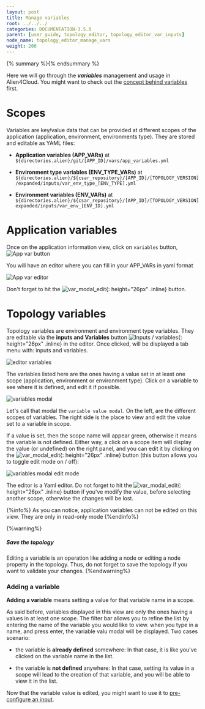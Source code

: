 ```yaml
---
layout: post
title: Manage variables
root: ../../../
categories: DOCUMENTATION-3.5.0
parent: [user_guide, topology_editor, topology_editor_var_inputs]
node_name: topology_editor_manage_vars
weight: 200
---
```


{% summary %}{% endsummary %}

Here we will go through the ***variables*** management and usage in Alien4Cloud.
You might want to check out the [concept behind variables](#/documentation/3.0.0/user_guide/inputs_vars/topology_editor_var_inputs_concept.html) first.

# Scopes

Variables are key/value data that can be provided at different scopes of the application (application, environment, environments type). They are stored and editable as YAML files:

- **Application variables (APP_VARs)** at `${directories.alien}/git/[APP_ID]/vars/app_variables.yml`

- **Environment type variables (ENV_TYPE_VARs)** at `${directories.alien}/${csar_repository}/[APP_ID]/[TOPOLOGY_VERSION]/expanded/inputs/var_env_type_[ENV_TYPE].yml`

- **Environment variables (ENV_VARs)** at `${directories.alien}/${csar_repository}/[APP_ID]/[TOPOLOGY_VERSION]expanded/inputs/var_env_[ENV_ID].yml`

# Application variables
Once on the application information view, click on `variables` button,
![App var button](../../images/3.4.0/user_guide/topology_editor/app_vars.png)

You will have an editor where you can fill in your APP_VARs in yaml format

![App var editor](../../images/3.4.0/user_guide/topology_editor/app_vars_editor.png)


Don't forget to hit the ![var_modal_edit](../../images/3.4.0/user_guide/topology_editor/var_modal_save_btn.png){: height="26px" .inline} button.

# Topology variables

Topology variables are environment and environment type variables. They are editable via the __inputs and Variables__ button ![Inputs / variables](../../images/3.4.0/user_guide/topology_editor/inputs_vars_button.png){: height="26px" .inline} in the editor. Once clicked, will be displayed a tab menu with: inputs and variables.


![editor variables](../../images/3.4.0/user_guide/topology_editor/editor_variables.png)

The variables listed here are the ones having a value set in at least one scope (application, environment or environment type).
Click on a variable to see where it is defined, and edit it if possible.

![variables modal](../../images/3.4.0/user_guide/topology_editor/var_modal.png)


Let's call that modal the `variable value modal`.
On the left, are the different scopes of variables.
The right side is the place to view and edit the value set to a variable in scope.

If a value is set, then the scope name will appear green, otherwise it means the variable is not defined.
Either way, a click on a scope item will display the value (or undefined) on the right panel, and you can edit it by clicking on the ![var_modal_edit](../../images/3.4.0/user_guide/topology_editor/var_modal_edit_btn.png){: height="26px" .inline} button (this button allows you to toggle edit mode on / off):

![variables modal edit mode](../../images/3.4.0/user_guide/topology_editor/var_modal_edit_mode.png)

The editor is a Yaml editor. Do not forget to hit the ![var_modal_edit](../../images/3.4.0/user_guide/topology_editor/var_modal_save_btn.png){: height="26px" .inline} button if you've modify the value, before selecting another scope, otherwise the changes will be lost.

{%info%}
As you can notice, application variables can not be edited on this view. They are only in read-only mode
{%endinfo%}

{%warning%}
<h5>Save the topology</h5>
Editing a variable is an operation like adding a node or editing a node property in the topology. Thus, do not forget to save the topology if you want to validate your changes.
{%endwarning%}

### Adding a variable

__Adding a variable__ means setting a value for that variable name in a scope.

As said before, variables displayed in this view are only the ones having a values in at least one scope. The filter bar allows you to refine the list by entering the name of the variable you would like to view.
when you type in a name, and press enter, the variable valu modal will be displayed. Two cases scenario:

- the variable is **already defined** somewhere: In that case, it is like you've clicked on the variable name in the list.

- the variable is **not defined** anywhere: In that case, setting its value in a scope will lead to the creation of that variable, and you will be able to view it in the list.

Now that the variable value is edited, you might want to use it to [pre-configure an input](#/documentation/3.0.0/user_guide/inputs_vars/topology_editor_preconf_inputs.html).
